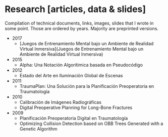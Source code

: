 # Research [articles, data & slides]

Compilation of technical documents, links, images, slides that I wrote in some point. Those are ordered by years. Majority are preprinted versions.

* 2017
	* [Juegos de Entrenamiento Mental bajo un Ambiente de Realidad Virtual Inmersiva](Juegos de Entrenamiento Mental bajo un Ambiente de Realidad Virtual Inmersiva)
* 2015
	* Alpha: Una Notación Algorítimica basada en Pseudocódigo
* 2012
	* Estado del Arte en Iluminación Global de Escenas
* 2011
	* TraumaPlan: Una Solución para la Planificación Preoperatoria en Traumatología
* 2010
	* Calibración de Imágenes Radiográficas
	* Digital Preoperative Planning for Long-Bone Fractures
* 2009
	* Planificación Preoperatoria Digital en Traumatología
	* Optimizing Collision Detection based on OBB Trees Generated with a Genetic Algorithm